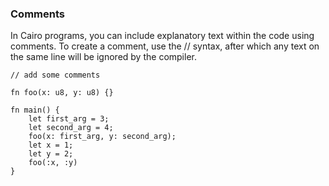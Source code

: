 ### Comments


In Cairo programs, you can include explanatory text within the code using comments. To create a comment, use the // syntax, after which any text on the same line will be ignored by the compiler.

```rust,editable
// add some comments

fn foo(x: u8, y: u8) {}

fn main() {
    let first_arg = 3;
    let second_arg = 4;
    foo(x: first_arg, y: second_arg);
    let x = 1;
    let y = 2;
    foo(:x, :y)
}


```